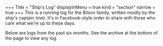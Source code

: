 +++
Title = "Ship's Log"
displayInMenu = true
kind = "section"
narrow = true
+++
This is a running log for the Bilson family, written mostly by the ship's captain (me). It's in Facebook-style order to share with those who care what we're up to these days.

Below are logs from the past six months. See the archive at the bottom of the page to view any log.
